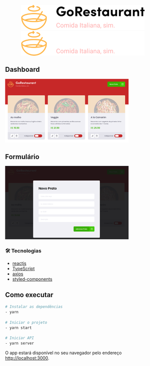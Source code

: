 <p align="center">
  <img alt="GoRestaurant" width="400px" src="./src/assets/logo-dark.svg#gh-light-mode-only" />
  <img alt="GoRestaurant" width="400px" src="./src/assets/logo.svg#gh-dark-mode-only" />
</p>

## Dashboard
<img alt="GoRestaurant" width="400px" src="./src/assets/dashboard.png" />

## Formulário
<img alt="GoRestaurant" width="400px" src="./src/assets/form.png" />

### 🛠 Tecnologias
- [reactjs](https://pt-br.reactjs.org/)
- [TypeScript](https://www.typescriptlang.org/)
- [axios](https://axios-http.com/docs/intro)
- [styled-components](https://styled-components.com/)

## Como executar

```bash
# Instalar as dependências
- yarn

# Iniciar o projeto
- yarn start

# Iniciar API
- yarn server
```

O app estará disponível no seu navegador pelo endereço [http://localhost:3000](http://localhost:3000).
